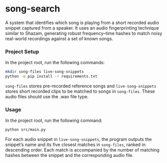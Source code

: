 # song-search

A system that identifies which song is playing from a short recorded audio snippet captured from a speaker. It uses an audio fingerprinting technique similar to Shazam, generating robust frequency–time hashes to match noisy real-world recordings against a set of known songs.

### Project Setup
In the project root, run the following commands:
```bash
mkdir song-files live-song-snippets
python -m pip install -r requirements.txt
```
```song-files``` stores pre-recorded reference songs and ```live-song-snippets``` stores short recorded clips to be matched to songs in ```song-files```. These audio files should use the .wav file type.


### Usage
In the project root, run the following command:
```bash
python src/main.py
```

For each audio snippet in ```live-song-snippets```, the program outputs the snippet’s name and its five closest matches in ```song-files```, ranked in descending order. Each match is accompanied by the number of matching hashes between the snippet and the corresponding audio file.